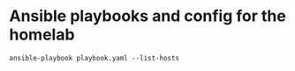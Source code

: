 # Ansible playbooks and config for the homelab

```
ansible-playbook playbook.yaml --list-hosts
```
